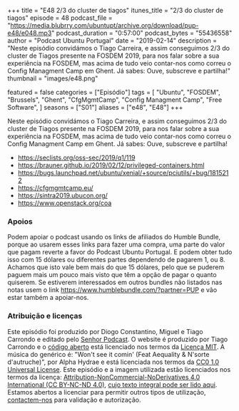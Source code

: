 +++
title = "E48 2/3 do cluster de tiagos"
itunes_title = "2/3 do cluster de tiagos"
episode = 48
podcast_file = "https://media.blubrry.com/ubuntupt/archive.org/download/pup-e48/e048.mp3"
podcast_duration = "0:57:00"
podcast_bytes = "55436558"
author = "Podcast Ubuntu Portugal"
date = "2019-02-14"
description = "Neste episódio convidámos o Tiago Carreira, e assim conseguimos 2/3 do cluster de Tiagos presente na FOSDEM 2019, para nos falar sobre a sua experiência na FOSDEM, mas acima de tudo veio contar-nos como correu o Config Managment Camp em Ghent. Já sabes: Ouve, subscreve e partilha!"
thumbnail = "images/e48.png"

featured = false
categories = ["Episódio"]
tags = [
  "Ubuntu",
  "FOSDEM",
  "Brussels",
  "Ghent",
  "CfgMgmtCamp",
  "Config Managment Camp",
  "Free Software",
]
seasons = ["S01"]
aliases = ["e48", "E48"]
+++

Neste episódio convidámos o Tiago Carreira, e assim conseguimos 2/3 do cluster de Tiagos presente na FOSDEM 2019, para nos falar sobre a sua experiência na FOSDEM, mas acima de tudo veio contar-nos como correu o Config Managment Camp em Ghent. Já sabes: Ouve, subscreve e partilha!

* https://seclists.org/oss-sec/2019/q1/119
* https://brauner.github.io/2019/02/12/privileged-containers.html
* https://bugs.launchpad.net/ubuntu/xenial/+source/pciutils/+bug/1815212
* https://cfgmgmtcamp.eu/
* https://sintra2019.ubucon.org/
* https://www.openstack.org/coa


### Apoios
Podem apoiar o podcast usando os links de afiliados do Humble Bundle, porque ao usarem esses links para fazer uma compra, uma parte do valor que pagam reverte a favor do Podcast Ubuntu Portugal.
E podem obter tudo isso com 15 dólares ou diferentes partes dependendo de pagarem 1, ou 8.
Achamos que isto vale bem mais do que 15 dólares, pelo que se puderem paguem mais um pouco mais visto que têm a opção de pagar o quanto quiserem.
Se estiverem interessados em outros bundles não listados nas notas usem o link https://www.humblebundle.com/?partner=PUP e vão estar também a apoiar-nos.

### Atribuição e licenças
Este episódio foi produzido por Diogo Constantino, Miguel e Tiago Carrondo e editado pelo [Senhor Podcast](https://senhorpodcast.pt/).
O website é produzido por Tiago Carrondo e o [código aberto](https://gitlab.com/podcastubuntuportugal/website) está licenciado nos termos da [Licença MIT](https://gitlab.com/podcastubuntuportugal/website/main/LICENSE).
A música do genérico é: "Won't see it comin' (Feat Aequality & N'sorte d'autruche)", por Alpha Hydrae e está licenciada nos termos da [CC0 1.0 Universal License](https://creativecommons.org/publicdomain/zero/1.0/).
Este episódio e a imagem utilizada estão licenciados nos termos da licença: [Attribution-NonCommercial-NoDerivatives 4.0 International (CC BY-NC-ND 4.0)](https://creativecommons.org/licenses/by-nc-nd/4.0/), [cujo texto integral pode ser lido aqui](https://creativecommons.org/licenses/by-nc-nd/4.0/legalcode). Estamos abertos a licenciar para permitir outros tipos de utilização, [contactem-nos](https://podcastubuntuportugal.org/contactos) para validação e autorização.

